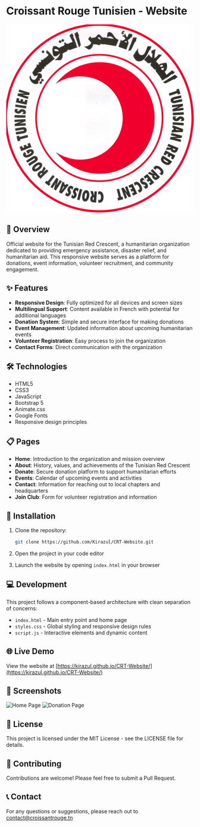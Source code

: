 # Croissant Rouge Tunisien - Website

![Tunisian Red Crescent](./img/logo.png)

## 🌟 Overview

Official website for the Tunisian Red Crescent, a humanitarian organization dedicated to providing emergency assistance, disaster relief, and humanitarian aid. This responsive website serves as a platform for donations, event information, volunteer recruitment, and community engagement.

## ✨ Features

- **Responsive Design**: Fully optimized for all devices and screen sizes
- **Multilingual Support**: Content available in French with potential for additional languages
- **Donation System**: Simple and secure interface for making donations
- **Event Management**: Updated information about upcoming humanitarian events
- **Volunteer Registration**: Easy process to join the organization
- **Contact Forms**: Direct communication with the organization

## 🛠️ Technologies

- HTML5
- CSS3
- JavaScript
- Bootstrap 5
- Animate.css
- Google Fonts
- Responsive design principles

## 📋 Pages

- **Home**: Introduction to the organization and mission overview
- **About**: History, values, and achievements of the Tunisian Red Crescent
- **Donate**: Secure donation platform to support humanitarian efforts
- **Events**: Calendar of upcoming events and activities
- **Contact**: Information for reaching out to local chapters and headquarters
- **Join Club**: Form for volunteer registration and information

## 🚀 Installation

1. Clone the repository:
   ```bash
   git clone https://github.com/Kirazul/CRT-Website.git
   ```

2. Open the project in your code editor

3. Launch the website by opening `index.html` in your browser

## 💻 Development

This project follows a component-based architecture with clean separation of concerns:

- `index.html` - Main entry point and home page
- `styles.css` - Global styling and responsive design rules
- `script.js` - Interactive elements and dynamic content

## 🌐 Live Demo

View the website at [https://kirazul.github.io/CRT-Website/](https://kirazul.github.io/CRT-Website/)

## 📸 Screenshots

![Home Page](./img/screenshot-home.jpg)
![Donation Page](./img/screenshot-donate.jpg)

## 📄 License

This project is licensed under the MIT License - see the LICENSE file for details.

## 🤝 Contributing

Contributions are welcome! Please feel free to submit a Pull Request.

## 📞 Contact

For any questions or suggestions, please reach out to [contact@croissantrouge.tn](mailto:contact@croissantrouge.tn) 